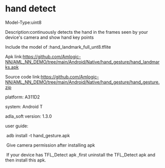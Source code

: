 # hand detect

Model-Type:uint8

Description:continuously detects the hand in the frames seen by your device's camera and show hand key points

Include the model of :hand_landmark_full_unt8.tflite

Apk link:https://github.com/Amlogic-NN/AML_NN_DEMO/tree/main/Android/Native/hand_gesture/hand_landmarks.apk

Source code link:https://github.com/Amlogic-NN/AML_NN_DEMO/tree/main/Android/Native/hand_gesture/hand_gesture.zip

platform: A311D2

system: Android T

adla_soft version: 1.3.0

user guide:

​    adb install -t hand_gesture.apk

​    Give camera permission after installing apk

​    If your device has TFL_Detect apk ,first uninstall the TFL_Detect apk and then install this apk.